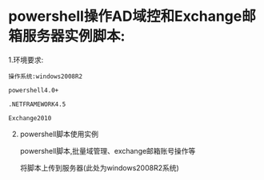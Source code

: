 # powershell操作AD域控和Exchange邮箱服务器实例脚本:
1.环境要求:
	
	操作系统:windows2008R2
	
	powershell4.0+
	
	.NETFRAMEWORK4.5
	
	Exchange2010
2.
	powershell脚本使用实例

	powershell脚本,批量域管理、exchange邮箱账号操作等

	将脚本上传到服务器(此处为windows2008R2系统)



